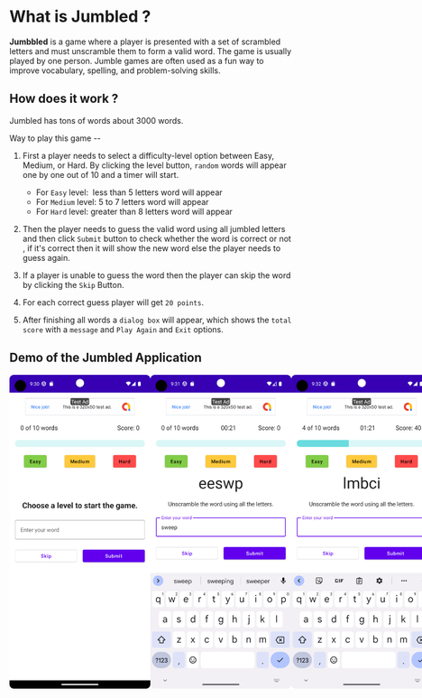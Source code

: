 # What is Jumbled ?
**Jumbbled** is a game where a player is presented with a set of scrambled letters and must unscramble them to form a valid word. The game is usually played by one person. Jumble games are often used as a fun way to improve vocabulary, spelling, and problem-solving skills.

## How does it work ?
Jumbled has tons of words about 3000 words. 

Way to play this game --
1) First a player needs to select a difficulty-level option between Easy, Medium, or Hard. By clicking the level button, `random` words will appear one by one out of 10 and a timer will start.

    - For `Easy` level:  less than 5 letters word will appear
    - For `Medium` level: 5 to 7 letters word will appear
    - For `Hard` level: greater than 8 letters word will appear
    
2) Then the player needs to guess the valid word using all jumbled letters and then click `Submit` button to check whether the word is correct or not , if it's correct then it will show the new word else the player needs to guess again.

3) If a player is unable to guess the word then the player can skip the word by clicking the `Skip` Button.

4) For each correct guess player will get `20 points`.

5) After finishing all words a `dialog box` will appear, which shows the `total score` with a `message` and `Play Again` and `Exit` options.

## Demo of the Jumbled Application

<div style="display:flex">
  <img src="https://github.com/Niranjan-Baur/Jumbled/blob/main/JumbledSS.png" alt="Start screen" width="250">
  <img src="https://github.com/Niranjan-Baur/Jumbled/blob/main/JumbledSS1.png" alt="Game screen" width="250">
  <img src="https://github.com/Niranjan-Baur/Jumbled/blob/main/JumbledSS2.png" alt="Game screen" width="250">
  <img src="https://github.com/Niranjan-Baur/Jumbled/blob/main/JumbledSS3.png" alt="Final screen" width="250">
</div>


